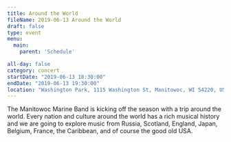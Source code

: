 ```yaml
---
title: Around the World
fileName: 2019-06-13 Around the World
draft: false
type: event
menu: 
  main:
    parent: 'Schedule'

all-day: false
category: concert
startDate: "2019-06-13 18:30:00"
endDate: "2019-06-13 19:30:00"
location: "Washington Park, 1115 Washington St, Manitowoc, WI 54220, USA"
---
```

The Manitowoc Marine Band is kicking off the season with a trip around the world. Every nation and culture around the world has a rich musical history and we are going to explore music from Russia, Scotland, England, Japan, Belgium, France, the Caribbean, and of course the good old USA.
